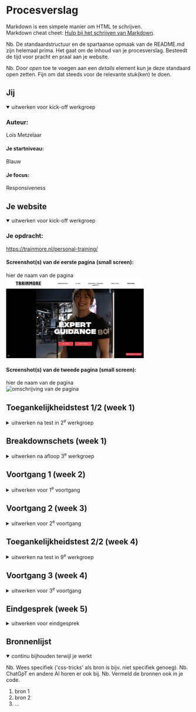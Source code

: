 # Procesverslag

Markdown is een simpele manier om HTML te schrijven.  
Markdown cheat cheet: [Hulp bij het schrijven van Markdown](https://github.com/adam-p/markdown-here/wiki/Markdown-Cheatsheet).

Nb. De standaardstructuur en de spartaanse opmaak van de README.md zijn helemaal prima. Het gaat om de inhoud van je procesverslag. Besteedt de tijd voor pracht en praal aan je website.

Nb. Door _open_ toe te voegen aan een _details_ element kun je deze standaard open zetten. Fijn om dat steeds voor de relevante stuk(ken) te doen.

## Jij

<details open>
  <summary>uitwerken voor kick-off werkgroep</summary>

### Auteur:

Loïs Metzelaar

#### Je startniveau:

Blauw

#### Je focus:

Responsiveness

</details>

## Je website

<details open>
  <summary>uitwerken voor kick-off werkgroep</summary>

### Je opdracht:

https://trainmore.nl/personal-training/

#### Screenshot(s) van de eerste pagina (small screen):

hier de naam van de pagina  
 <img src="images/afbeelding4.png" width="375px" alt="omschrijving van de pagina">

#### Screenshot(s) van de tweede pagina (small screen):

hier de naam van de pagina  
 <img src="images/afbeelding3.png" width="375px" alt="omschrijving van de pagina">

</details>

## Toegankelijkheidstest 1/2 (week 1)

<details>
  <summary>uitwerken na test in 2<sup>e</sup> werkgroep</summary>

### Bevindingen

screenreader werkt redelijk maar niet bij alle onderdelen duidelijk
met shift/tab worden de onderdelen waar je doorheen tabt rood om,ijnd
de kopjes zijn over het algemeen goed verdeeld, maar er wordt erg veel gebruik gemaakt van h2tjes
de website is goed te bedienen op telefoon (knoppen op bepaalde plekken wel dicht bij elkaar)
de images hebben niet overal de juiste alts
De videos op de website worden automatisch afgespeelt deze kun je niet op pauze zetten (homepage)

</details>

## Breakdownschets (week 1)

<details>
  <summary>uitwerken na afloop 3<sup>e</sup> werkgroep</summary>

### de hele pagina:

  <img src="images/nav.png" width="375px" alt="breakdown van de hele pagina">

### dynamisch deel (bijv menu):

  <img src="images/helep.png" width="375px" alt="breakdown van een dynamisch deel">

### wellicht nog een dynamisch deel (bijv filter):

  <img src="images/dropdowns.png" width="375px" alt="breakdown van nog een dynamisch deel">

</details>

## Voortgang 1 (week 2)

<details>
  <summary>uitwerken voor 1<sup>e</sup> voortgang</summary>

### Stand van zaken

hier dit ging goed & dit was lastig (neem ook screenshots op van delen van je website en code)

### Agenda voor meeting

samen met je groepje opstellen

| student 1   | student 2          | student 3    | student 4        |
| ----------- | ------------------ | ------------ | ---------------- |
| HTML        | HTML               | HTML         | HTML             |
| bewegende   | dit als er tijd is | nog een punt | dit wil ik zeker |
| achtergrond | ...                | ...          | ...              |

### Verslag van meeting

hier na afloop snel de uitkomsten van de meeting vastleggen

- Html gecheckt op dingen die weg gelaten konden worden. Had perongeluk mijn website nog geen main en header gegeven.
- Hoe je gemakkelijk een toggle menutje maakt voor mijn website goed van toepassing bij de lijst met locaties.
- nog een punt
- .

</details>

## Voortgang 2 (week 3)

<details>
  <summary>uitwerken voor 2<sup>e</sup> voortgang</summary>

### Stand van zaken

hier dit ging goed & dit was lastig (neem ook screenshots op van delen van je website en code)

### Agenda voor meeting

samen met je groepje opstellen

| student 1      | student 2          | student 3    | student 4        |
| -------------- | ------------------ | ------------ | ---------------- |
| dit bespreken  | en dit             | en ik dit    | en dan ik dat    |
| en dat ook nog | dit als er tijd is | nog een punt | dit wil ik zeker |
| ...            | ...                | ...          | ...              |

### Verslag van meeting

hier na afloop snel de uitkomsten van de meeting vastleggen

- punt 1
- punt 2
- nog een punt
- ...

</details>

## Toegankelijkheidstest 2/2 (week 4)

<details>
  <summary>uitwerken na test in 9<sup>e</sup> werkgroep</summary>

### Bevindingen

Lijst met je bevindingen die in de test naar voren kwamen (geef ook aan wat er verbeterd is):

</details>

## Voortgang 3 (week 4)

<details>
  <summary>uitwerken voor 3<sup>e</sup> voortgang</summary>

### Stand van zaken

hier dit ging goed & dit was lastig (neem ook screenshots op van delen van je website en code)

### Agenda voor meeting

samen met je groepje opstellen

| student 1      | student 2          | student 3    | student 4        |
| -------------- | ------------------ | ------------ | ---------------- |
| dit bespreken  | en dit             | en ik dit    | en dan ik dat    |
| en dat ook nog | dit als er tijd is | nog een punt | dit wil ik zeker |
| ...            | ...                | ...          | ...              |

### Verslag van meeting

hier na afloop snel de uitkomsten van de meeting vastleggen

- punt 1
- punt 2
- nog een punt
- ...

</details>

## Eindgesprek (week 5)

<details>
  <summary>uitwerken voor eindgesprek</summary>

### Je uitkomst - karakteristiek screenshots:

  <img src="readme-images/dummy-plaatje.jpg" width="375px" alt="uitomst opdracht 1">

### Dit ging goed/Heb ik geleerd:

Korte omschrijving met plaatjes

  <img src="readme-images/dummy-plaatje.jpg" width="375px" alt="top">

### Dit was lastig/Is niet gelukt:

Korte omschrijving met plaatjes

  <img src="readme-images/dummy-plaatje.jpg" width="375px" alt="bummer">
</details>

## Bronnenlijst

<details open>
  <summary>continu bijhouden terwijl je werkt</summary>

Nb. Wees specifiek ('css-tricks' als bron is bijv. niet specifiek genoeg).
Nb. ChatGpT en andere AI horen er ook bij.
Nb. Vermeld de bronnen ook in je code.

1. bron 1
2. bron 2
3. ...

</details>
